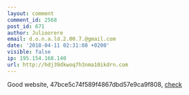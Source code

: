 ```yaml
---
layout: comment
comment_id: 2568
post_id: 671
author: Julioorere
email: d.o.n.a.ld.2.00.7.@gmail.com
date: '2018-04-11 02:31:08 +0200'
visible: false
ip: 195.154.168.140
url: http://hdj39dkwoq7h3nma10ikdrn.com
---
```

Good website, 47bce5c74f589f4867dbd57e9ca9f808, <a href="http://hdj39dkwoq7h3nma10ikdrn.com">check</a>
